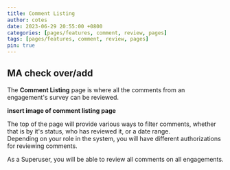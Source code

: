 ```yaml
---
title: Comment Listing
author: cotes
date: 2023-06-29 20:55:00 +0800
categories: [pages/features, comment, review, pages]
tags: [pages/features, comment, review, pages]
pin: true
---
```


## MA check over/add

The **Comment Listing** page is where all the comments from an engagement's survey can be reviewed.  

**insert image of comment listing page**  

The top of the page will provide various ways to filter comments, whether that is by it's status, who has reviewed it, or a date range.  
Depending on your role in the system, you will have different authorizations for reviewing comments.  

As a Superuser, you will be able to review all comments on all engagements. 
